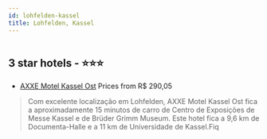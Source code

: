 ```yaml
---
id: lohfelden-kassel
title: Lohfelden, Kassel
---
```


<center><img src="https://i.travelapi.com/hotels/13000000/12830000/12821300/12821281/750b3d8b_b.jpg" alt="" /></center>


##  3 star hotels - ⭐️⭐️⭐️

-    [AXXE Motel Kassel Ost](https://www.hurb.com/br/aud/https://www.hurb.com/br/hotels/lohfelden/axxe-motel-kassel-ost-HT-X7M2?cmp=18055) Prices from R$ 290,05
   > Com excelente localização em Lohfelden, AXXE Motel Kassel Ost fica a aproximadamente 15 minutos de carro de Centro de Exposições de Messe Kassel e de Brüder Grimm Museum.  Este hotel fica a 9,6 km de Documenta-Halle e a 11 km de Universidade de Kassel.Fiq
